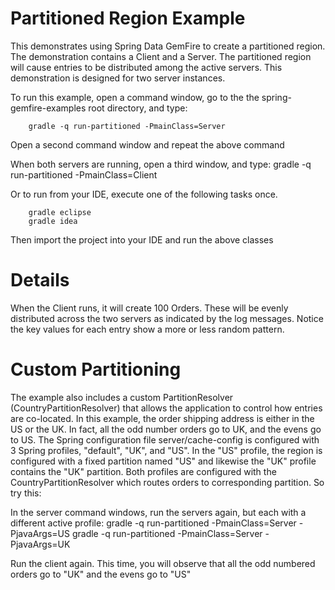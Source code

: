 Partitioned Region Example
==========================

This demonstrates using Spring Data GemFire to create a partitioned region. The demonstration contains a Client and a Server. The partitioned region will cause entries to be distributed among the active servers. This demonstration is designed for two server instances.

To run this example, open a command window, go to the the spring-gemfire-examples root directory, and type:

        gradle -q run-partitioned -PmainClass=Server

Open a second command window and repeat the above command

When both servers are running, open a third window, and type:
        gradle -q run-partitioned -PmainClass=Client

Or to run from your IDE, execute one of the following tasks once.

        gradle eclipse
        gradle idea 

Then import the project into your IDE and run the above classes

# Details

When the Client runs, it will create 100 Orders. These will be evenly distributed across the two servers as indicated by the log messages. Notice the key values for each entry show a more or less random pattern. 

# Custom Partitioning

The example also includes a custom PartitionResolver (CountryPartitionResolver) that allows the application to control how entries are co-located. In this example, the order shipping address is either in the US or the UK. In fact, all the odd number orders go to UK, and the evens go to US. The Spring configuration file server/cache-config is configured with 3 Spring profiles, "default", "UK", and "US". In the "US" profile, the region is configured with a fixed partition named "US" and likewise the "UK" profile contains the "UK" partition. Both profiles are configured with the CountryPartitionResolver which routes orders to corresponding partition. So try this:

In the server command windows, run the servers again, but each with a different active profile:
          gradle -q run-partitioned -PmainClass=Server -PjavaArgs=US
          gradle -q run-partitioned -PmainClass=Server -PjavaArgs=UK

Run the client again. This time, you will observe that all the odd numbered orders go to "UK" and the evens go to "US"
